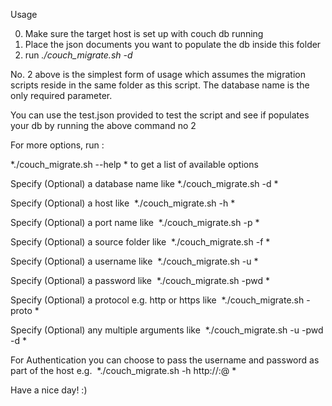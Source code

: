 Usage

0. Make sure the target host is set up with couch db running
1. Place the json documents you want to populate the db inside this folder
2. run *./couch_migrate.sh -d <database name>*

No. 2 above is the simplest form of usage which assumes the migration scripts reside in the same folder as this script. The database name is the only required parameter. 

You can use the test.json provided to test the script and see if populates your db by running the above command no 2

For more options, run :


*./couch_migrate.sh --help * to get a list of available options


  Specify (Optional) a database name like *./couch_migrate.sh -d <database name> *

  Specify (Optional) a host like  *./couch_migrate.sh -h <hostname> *

  Specify (Optional) a port name like  *./couch_migrate.sh -p <port> *

  Specify (Optional) a source folder like  *./couch_migrate.sh -f <folder path> *

  Specify (Optional) a username like  *./couch_migrate.sh -u <username> *

  Specify (Optional) a password like  *./couch_migrate.sh -pwd <password> *

  Specify (Optional) a protocol e.g. http or https like  *./couch_migrate.sh -proto <protocol> *

  Specify (Optional) any multiple arguments like  *./couch_migrate.sh -u <username> -pwd <password> -d <database name> *

For Authentication you can choose to pass the username and password as part of the host e.g.  *./couch_migrate.sh -h http://<username>:<password>@<hostname> *

Have a nice day! :)
   
